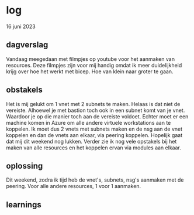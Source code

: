# log  
16 juni 2023


## dagverslag
Vandaag meegedaan met filmpjes op youtube voor het aanmaken van resources. Deze filmpjes zijn voor mij handig omdat ik meer duidelijkheid krijg over hoe het werkt met bicep. Hoe van klein naar groter te gaan. 


## obstakels  
Het is mij gelukt om 1 vnet met 2 subnets te maken. Helaas is dat niet de vereiste. Alhoewel je met bastion toch ook in een subnet komt van je vnet. Waardoor je op die manier toch aan de vereiste voldoet. Echter moet er een machine komen in Azure om alle andere virtuele workstations aan te koppelen. Ik moet dus 2 vnets met subnets maken en de nsg aan de vnet koppelen en dan de vnets aan elkaar, via peering koppelen. Hopelijk gaat dat mij dit weekend nog lukken. Verder zie ik nog vele opstakels bij het maken van alle resources en het koppelen ervan via modules aan elkaar. 


## oplossing  
Dit weekend, zodra ik tijd heb de vnet's, subnets, nsg's aanmaken met de peering. Voor alle andere resources, 1 voor 1 aanmaken. 



## learnings
 